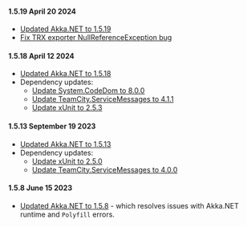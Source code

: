#### 1.5.19 April 20 2024

* [Updated Akka.NET to 1.5.19](https://github.com/akkadotnet/akka.net/releases/tag/1.5.19)
* [Fix TRX exporter NullReferenceException bug](https://github.com/akkadotnet/Akka.MultiNodeTestRunner/pull/234)

#### 1.5.18 April 12 2024

* [Updated Akka.NET to 1.5.18](https://github.com/akkadotnet/akka.net/releases/tag/1.5.18)
* Dependency updates:
  * [Update System.CodeDom to 8.0.0](https://github.com/akkadotnet/Akka.MultiNodeTestRunner/pull/217)
  * [Update TeamCity.ServiceMessages to 4.1.1](https://github.com/akkadotnet/Akka.MultiNodeTestRunner/pull/205)
  * [Update xUnit to 2.5.3](https://github.com/akkadotnet/Akka.MultiNodeTestRunner/pull/228)

#### 1.5.13 September 19 2023

* [Updated Akka.NET to 1.5.13](https://github.com/akkadotnet/akka.net/releases/tag/1.5.13)
* Dependency updates:
  * [Update xUnit to 2.5.0](https://github.com/akkadotnet/Akka.MultiNodeTestRunner/pull/201)
  * [Update TeamCity.ServiceMessages to 4.0.0](https://github.com/akkadotnet/Akka.MultiNodeTestRunner/pull/201)

#### 1.5.8 June 15 2023

* [Updated Akka.NET to 1.5.8](https://github.com/akkadotnet/akka.net/releases/tag/1.5.8) - which resolves issues with Akka.NET runtime and `Polyfill` errors.
